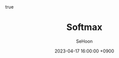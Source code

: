 ---
title: Softmax
author: SeHoon
date: 2023-04-17 16:00:00 +0900
categories: [Deep Learning, DL_Theory]
tags: [deep learning, python]
math: true
mermaid: true
---